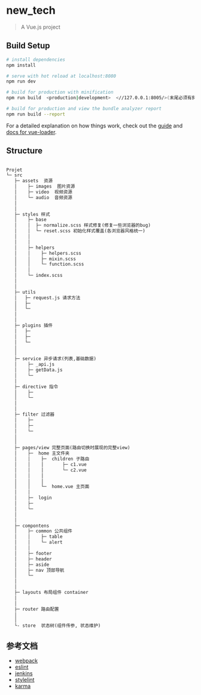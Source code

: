 # new_tech

> A Vue.js project

## Build Setup

``` bash
# install dependencies
npm install

# serve with hot reload at localhost:8080
npm run dev

# build for production with minification
npm run build  <production|development>  <//127.0.0.1:8005/>(末尾必须有斜杠'/',否则导致资源加载正常,但是路由空白不能正常跳转)

# build for production and view the bundle analyzer report
npm run build --report
```

For a detailed explanation on how things work, check out the [guide](http://vuejs-templates.github.io/webpack/) and [docs for vue-loader](http://vuejs.github.io/vue-loader).

## Structure

```markdown

Projet
└─ src
   ├─ assets  资源
   │    ├─ images  图片资源
   │    ├─ video  视频资源
   │    └─ audio  音频资源
   │   
   │   
   ├─ styles 样式
   │    ├─ base 
   │    │  ├─ normalize.scss 样式修复(修复一些浏览器的bug)
   │    │  └─ reset.scss 初始化样式覆盖(各浏览器风格统一)
   │    │   
   │    │   
   │    ├─ helpers 
   │    │    ├─ helpers.scss
   │    │    ├─ mixin.scss
   │    │    └─ function.scss
   │    │    
   │    └─ index.scss
   │     
   │     
   ├─ utils
   │   ├─ request.js 请求方法
   │   ├─ 
   │   └─ 
   │    
   │        
   ├─ plugins 插件
   │   ├─ 
   │   ├─ 
   │   └─     
   │          
   │          
   ├─ service 异步请求(列表,基础数据)
   │    ├─ _api.js 
   │    ├─ getData.js
   │    └─       
   │            
   ├─ directive 指令
   │    ├─ 
   │    └─ 
   │   
   │   
   ├─ filter 过滤器
   │    ├─  
   │    ├─   
   │    └─ 
   │   
   │   
   ├─ pages/view 完整页面(路由切换时展现的完整view)
   │    ├─  home 主文件夹
   │    │    ├─  children 子路由
   │    │    │       ├─ c1.vue
   │    │    │       └─ c2.vue
   │    │    │        
   │    │    │       
   │    │    └─  home.vue 主页面
   │    │    
   │    ├─  login
   │    ├─  
   │    └─ 
   │     
   │     
   ├─ compontens 
   │    ├─ common 公共组件
   │    │    ├─ table  
   │    │    └─ alert  
   │    │    
   │    ├─ footer 
   │    ├─ header
   │    ├─ aside 
   │    ├─ nav 顶部导航
   │    └─ 
   │   
   │   
   ├─ layouts 布局组件 container
   │
   │
   ├─ router 路由配置  
   │
   │
   └- store  状态树(组件传参, 状态维护)

```

## 参考文档
- [webpack](https://webpack.js.org/)
- [eslint](https://eslint.org/)
- [jenkins](https://jenkins.io/)
- [stylelint](https://stylelint.io/)
- [karma](http://karma-runner.github.io/2.0/index.html)
